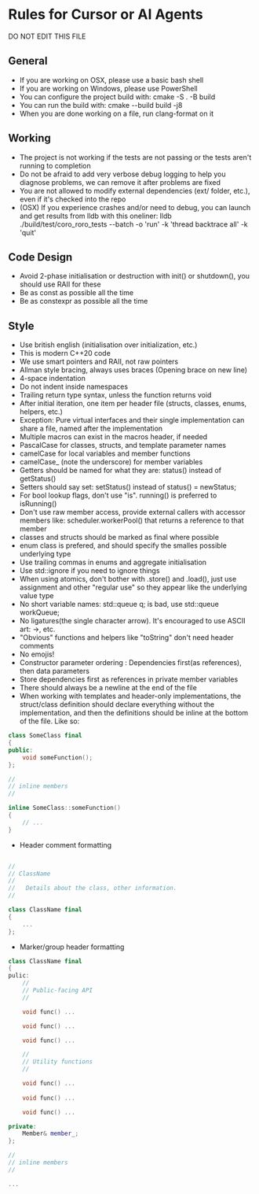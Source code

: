 # Rules for Cursor or AI Agents

DO NOT EDIT THIS FILE

## General
- If you are working on OSX, please use a basic bash shell
- If you are working on Windows, please use PowerShell
- You can configure the project build with: cmake -S . -B build
- You can run the build with: cmake --build build -j8
- When you are done working on a file, run clang-format on it

## Working
- The project is not working if the tests are not passing or the tests aren't running to completion
- Do not be afraid to add very verbose debug logging to help you diagnose problems, we can remove it after problems are fixed
- You are not allowed to modify external dependencies (ext/ folder, etc.), even if it's checked into the repo
- (OSX) If you experience crashes and/or need to debug, you can launch and get results from lldb with this oneliner: lldb ./build/test/coro_roro_tests --batch -o 'run' -k 'thread backtrace all' -k 'quit'

## Code Design
- Avoid 2-phase initialisation or destruction with init() or shutdown(), you should use RAII for these
- Be as const as possible all the time
- Be as constexpr as possible all the time

## Style
- Use british english (initialisation over initialization, etc.)
- This is modern C++20 code
- We use smart pointers and RAII, not raw pointers
- Allman style bracing, always uses braces (Opening brace on new line)
- 4-space indentation
- Do not indent inside namespaces
- Trailing return type syntax, unless the function returns void
- After initial iteration, one item per header file (structs, classes, enums, helpers, etc.)
- Exception: Pure virtual interfaces and their single implementation can share a file, named after the implementation
- Multiple macros can exist in the macros header, if needed
- PascalCase for classes, structs, and template parameter names
- camelCase for local variables and member functions
- camelCase_ (note the underscore) for member variables
- Getters should be named for what they are: status() instead of getStatus()
- Setters should say set: setStatus() instead of status() = newStatus;
- For bool lookup flags, don't use "is". running() is preferred to isRunning()
- Don't use raw member access, provide external callers with accessor members like: scheduler.workerPool() that returns a reference to that member
- classes and structs should be marked as final where possible
- enum class is prefered, and should specify the smalles possible underlying type
- Use trailing commas in enums and aggregate initialisation
- Use std::ignore if you need to ignore things
- When using atomics, don't bother with .store() and .load(), just use assignment and other "regular use" so they appear like the underlying value type
- No short variable names: std::queue<int> q; is bad, use std::queue<int> workQueue;
- No ligatures(the single character arrow). It's encouraged to use ASCII art: ->, etc.
- "Obvious" functions and helpers like "toString" don't need header comments
- No emojis!
- Constructor parameter ordering : Dependencies first(as references), then data parameters
- Store dependencies first as references in private member variables
- There should always be a newline at the end of the file
- When working with templates and header-only implementations, the struct/class definition should declare everything without the implementation, and then the definitions should be inline at the bottom of the file. Like so:

```cpp
class SomeClass final
{
public:
    void someFunction();
};

//
// inline members
//

inline SomeClass::someFunction()
{
    // ...
}

```

- Header comment formatting
```cpp

//
// ClassName
//
//   Details about the class, other information.
//

class ClassName final
{
    ...
};
```

- Marker/group header formatting
```cpp
class ClassName final
{
pulic:
    //
    // Public-facing API
    //

    void func() ...

    void func() ...

    void func() ...

    //
    // Utility functions
    //

    void func() ...
    
    void func() ...

    void func() ...

private:
    Member& member_;
};

//
// inline members
//

...
```
